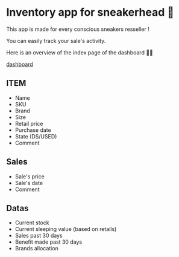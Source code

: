 # Inventory app for sneakerhead 👟

This app is made for every conscious sneakers resseller !

You can easily track your sale's activity.

Here is an overview of the index page of the dashboard 🙌🏼

[dashboard](https://i.postimg.cc/Kc3bw6KZ/Capture-d-e-cran-2023-02-13-a-11-19-37.png)


## ITEM
- Name
- SKU
- Brand
- Size
- Retail price
- Purchase date
- State (DS/USED)
- Comment

## Sales
- Sale's price
- Sale's date
- Comment

## Datas
- Current stock
- Current sleeping value (based on retails)
- Sales past 30 days
- Benefit made past 30 days
- Brands allocation
